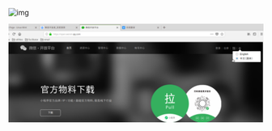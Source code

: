 
![img](Screenshot_20190820_203624.png)

![title](https://raw.githubusercontent.com/itcp/note_images/master/gitnote/2019/08/20/1566304656278-1566304656302.png)




